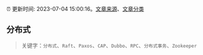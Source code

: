 :alarm_clock: 更新时间: 2023-07-04 15:00:16。[文章来源](/README.md)、[文章分类](/TAGS.md)

## 分布式


> 关键字：`分布式`、`Raft`、`Paxos`、`CAP`、`Dubbo`、`RPC`、`分布式事务`、`Zookeeper`



